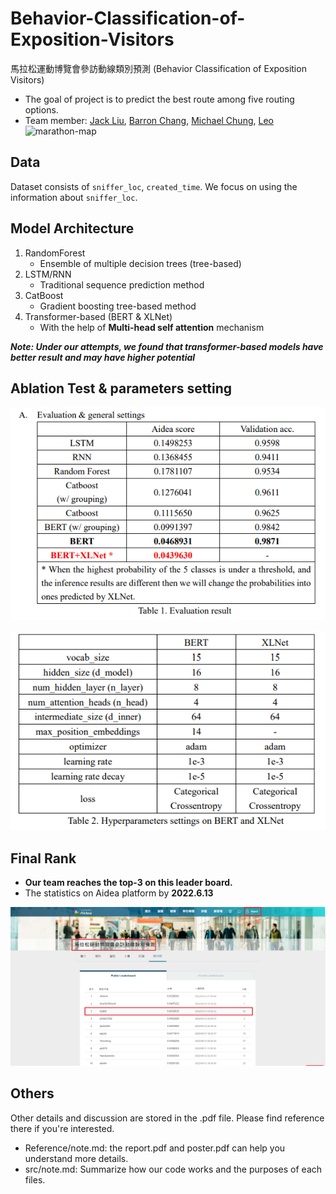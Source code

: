 # Behavior-Classification-of-Exposition-Visitors
馬拉松運動博覽會參訪動線類別預測 (Behavior Classification of Exposition Visitors)
* The goal of project is to predict the best route among five routing options.
* Team member: [Jack Liu](https://github.com/Jack24658735), [Barron Chang](https://github.com/BarronChang0302), [Michael Chung](https://github.com/KNKNN), [Leo](https://github.com/LeoTheBestCoder)
![marathon-map](https://user-images.githubusercontent.com/61014449/174948539-169eeafc-61fc-47c5-8aca-5f1fad7a493a.png)

## Data
Dataset consists of `sniffer_loc`, `created_time`. We focus on using the information about `sniffer_loc`.

## Model Architecture
1. RandomForest
    * Ensemble of multiple decision trees (tree-based)
3. LSTM/RNN
    * Traditional sequence prediction method
4. CatBoost
    * Gradient boosting tree-based method
5. Transformer-based (BERT & XLNet)
    * With the help of **Multi-head self attention** mechanism

***Note: Under our attempts, we found that transformer-based models have better result and may have higher potential***

## Ablation Test & parameters setting
<p align="center">
  <img src="eval.png" />
</p>

<p align="center">
  <img src="hyper_parameter_set.png" />
</p>

## Final Rank 
* **Our team reaches the top-3 on this leader board.**
* The statistics on Aidea platform by **2022.6.13**
<img src="final_rank.png"/>




## Others
Other details and discussion are stored in the .pdf file. Please find reference there if you're interested.
* Reference/note.md: the report.pdf and poster.pdf can help you understand more details.
* src/note.md: Summarize how our code works and the purposes of each files. 

